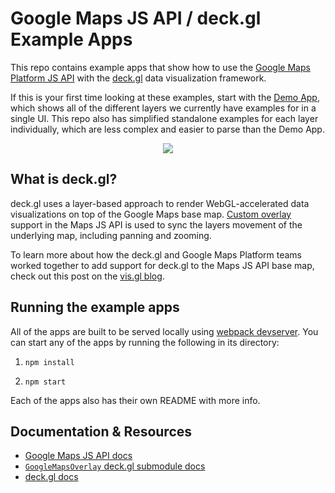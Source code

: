 # Google Maps JS API / deck.gl Example Apps

This repo contains example apps that show how to use the [Google Maps Platform JS API](https://developers.google.com/maps/documentation/javascript/) with the [deck.gl](http://deck.gl) data visualization framework.

If this is your first time looking at these examples, start with the [Demo App](https://github.com/googlemaps/deck.gl-demos/tree/master/DemoApp), which shows all of the different layers we currently have examples for in a single UI. This repo also has simplified standalone examples for each layer individually, which are less complex and easier to parse than the Demo App.

<p align="center"><img src="https://github.com/amuramoto/deck.gl-demos-1/raw/master/src/img/screenshot.png" /></p>

## What is deck.gl?

deck.gl uses a layer-based approach to render WebGL-accelerated data visualizations on top of the Google Maps base map. [Custom overlay](https://developers.google.com/maps/documentation/javascript/customoverlays) support in the Maps JS API is used to sync the layers movement of the underlying map, including panning and zooming.

To learn more about how the deck.gl and Google Maps Platform teams worked together to add support for deck.gl to the Maps JS API base map, check out this post on the [vis.gl blog](https://medium.com/vis-gl/using-deck-gl-with-google-maps-9c868d18e3cd).

## Running the example apps

All of the apps are built to be served locally using [webpack devserver](https://webpack.js.org/configuration/dev-server/). You can start any of the apps by running the following in its directory:

1. `npm install`

2. `npm start`

Each of the apps also has their own README with more info.

## Documentation & Resources

- [Google Maps JS API docs](https://developers.google.com/maps/documentation/javascript/)
- [`GoogleMapsOverlay` deck.gl submodule docs](https://deck.gl/#/documentation/submodule-api-reference/deckgl-google-maps/overview)
- [deck.gl docs](https://deck.gl/#/documentation/overview/introduction)